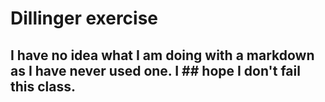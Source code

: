 # Dillinger exercise
## I have no idea what I am doing with a markdown as I have never used one. I ## hope I don't fail this class.


